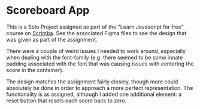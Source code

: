 # Scoreboard App

This is a Solo Project assigned as part of the "Learn Javascript for free" course on [Scrimba](scrimba.com). See the associated Figma files to see the design that was given as part of the assignment. 

There were a couple of weird issues I needed to work around, especially when dealing with the font-family (e.g. there seemed to be some innate padding associated with the font that was causing issues with centering the score in the container). 

The design matches the assignment fairly closely, though more could absolutely be done in order to approach a more perfect representation. The functionality is as assigned, although I added one additional element: a reset button that resets each score back to zero.
